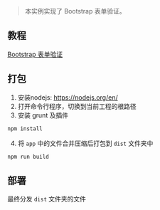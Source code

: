 > 本实例实现了 Bootstrap 表单验证。

## 教程

[Bootstrap 表单验证](https://riafan.com/bootstrap-validate.html)

## 打包

1. 安装nodejs: https://nodejs.org/en/
2. 打开命令行程序，切换到当前工程的根路径
3. 安装 grunt 及插件

```bash
npm install
```
4. 将 `app` 中的文件合并压缩后打包到 `dist` 文件夹中

```bash
npm run build
```

## 部署

最终分发 `dist` 文件夹的文件
